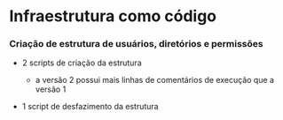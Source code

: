 # Infraestrutura como código

### Criação de estrutura de usuários, diretórios e permissões

* 2 scripts de criação da estrutura
  
  * a versão 2 possui mais linhas de comentários de execução que a versão 1

* 1 script de desfazimento da estrutura
